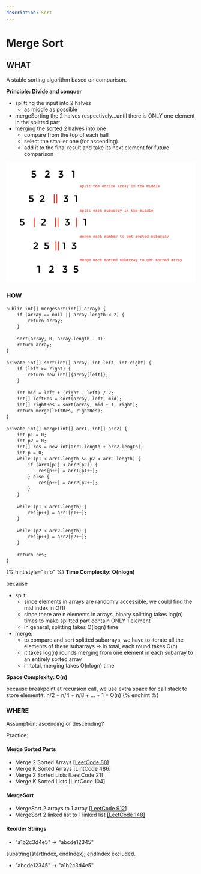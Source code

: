 ```yaml
---
description: Sort
---
```


# Merge Sort

## WHAT

A stable sorting algorithm based on comparison.

**Principle: Divide and conquer**

* splitting the input into 2 halves 
  * as middle as possible
* mergeSorting the 2 halves respectively...until there is ONLY one element in the splitted part
* merging the sorted 2 halves into one 
  * compare from the top of each half
  * select the smaller one \(for ascending\) 
  * add it to the final result and take its next element for future comparison

![Illustration - Merge Sort](../../.gitbook/assets/screen-shot-2020-02-11-at-10.07.24-pm.png)

### HOW

```text
public int[] mergeSort(int[] array) {
    if (array == null || array.length < 2) {
        return array;
    }
    
    sort(array, 0, array.length - 1);
    return array;
}

private int[] sort(int[] array, int left, int right) {
    if (left >= right) {
        return new int[]{array[left]};
    }
    
    int mid = left + (right - left) / 2;
    int[] leftRes = sort(array, left, mid);
    int[] rightRes = sort(array, mid + 1, right);
    return merge(leftRes, rightRes);
}

private int[] merge(int[] arr1, int[] arr2) {
    int p1 = 0;
    int p2 = 0;
    int[] res = new int[arr1.length + arr2.length];
    int p = 0;
    while (p1 < arr1.length && p2 < arr2.length) {
        if (arr1[p1] < arr2[p2]) {
            res[p++] = arr1[p1++];
        } else {
            res[p++] = arr2[p2++];
        }
    }
    
    while (p1 < arr1.length) {
        res[p++] = arr1[p1++];
    }
    
    while (p2 < arr2.length) {
        res[p++] = arr2[p2++];
    }
    
    return res;
}
```

{% hint style="info" %}
**Time Complexity: O\(nlogn\)**

because

* split: 
  * since elements in arrays are randomly accessible, we could find the mid index in O\(1\) 
  * since there are n elements in arrays, binary splitting takes log\(n\) times to make splitted part contain ONLY 1 element 
  * in general, splitting takes O\(logn\) time
* merge:
  * to compare and sort splitted subarrays, we have to iterate all the elements of these subarrays -&gt; in total, each round takes O\(n\)
  * it takes log\(n\) rounds merging from one element in each subarray to an entirely sorted array
  * in total, merging takes O\(nlogn\) time

**Space Complexity: O\(n\)**

because breakpoint at recursion call, we use extra space for call stack to store element\#: n/2 + n/4 + n/8 + ... + 1 = O\(n\)
{% endhint %}

### WHERE

Assumption: ascending or descending?

Practice:

#### Merge Sorted Parts

* Merge 2 Sorted Arrays \[[LeetCode 88](https://app.gitbook.com/@alittlebit/s/algorithm-problems-and-how-to-solve-them/array/88.-merge-sorted-array)\]
* Merge K Sorted Arrays \[LintCode 486\]
* Merge 2 Sorted Lists \[LeetCode 21\]
* Merge K Sorted Lists \[LintCode 104\]

#### MergeSort 

* MergeSort 2 arrays to 1 array \[[LeetCode 912](https://app.gitbook.com/@alittlebit/s/algorithm-problems-and-how-to-solve-them/sort/912.-sort-an-array)\]
* MergeSort 2 linked list to 1 linked list [\[LeetCode 148\]](https://app.gitbook.com/@alittlebit/s/algorithm-problems-and-how-to-solve-them/list/148.-sort-list)

#### Reorder Strings

* "a1b2c3d4e5" -&gt; "abcde12345"

substring\(startIndex, endIndex\); endIndex excluded.

*  "abcde12345" -&gt; "a1b2c3d4e5"



## 





